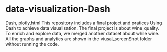 # data-visualization-Dash
Dash, plotly,html
This repository includes a final project and pratices Using Dash to achieve data visualisation.
The final project is about wine_quality. To enrich and explore data, we merged another dataset about while wine.
All the graphs and analytics are shown in the viusal_screenShot folder without running the code.
